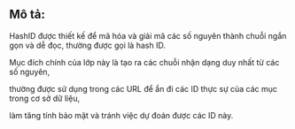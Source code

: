 ## Mô tả: 

HashID được thiết kế để mã hóa và giải mã các số nguyên thành chuỗi ngắn gọn và dễ đọc, thường được gọi là hash ID. 

Mục đích chính của lớp này là tạo ra các chuỗi nhận dạng duy nhất từ các số nguyên, 

thường được sử dụng trong các URL để ẩn đi các ID thực sự của các mục trong cơ sở dữ liệu, 

làm tăng tính bảo mật và tránh việc dự đoán được các ID này.